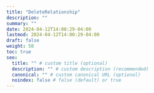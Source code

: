 ```yaml
---
title: "DeleteRelationship"
description: ""
summary: ""
date: 2024-04-12T14:00:29-04:00
lastmod: 2024-04-12T14:00:29-04:00
draft: false
weight: 50
toc: true
seo:
  title: "" # custom title (optional)
  description: "" # custom description (recommended)
  canonical: "" # custom canonical URL (optional)
  noindex: false # false (default) or true
---
```

